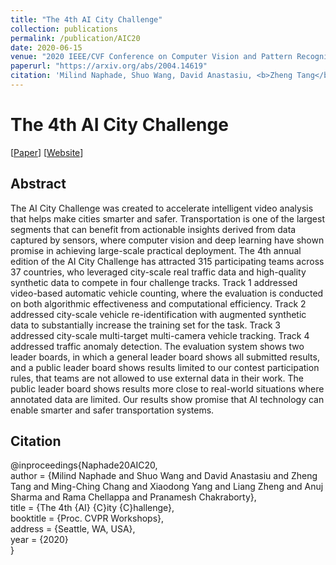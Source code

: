 ```yaml
---
title: "The 4th AI City Challenge"
collection: publications
permalink: /publication/AIC20
date: 2020-06-15
venue: "2020 IEEE/CVF Conference on Computer Vision and Pattern Recognition - 4th AI City Challenge Workshop"
paperurl: "https://arxiv.org/abs/2004.14619"
citation: 'Milind Naphade, Shuo Wang, David Anastasiu, <b>Zheng Tang</b>, Ming-Ching Chang, Xiaodong Yang, Liang Zheng, Anuj Sharma, Rama Chellappa and Pranamesh Chakraborty. "The 4th AI City Challenge". <i>Proceedings of 2020 IEEE/CVF Conference on Computer Vision and Pattern Recognition Workshops (CVPRW 2020)</i>. 2020.'
---
```

# The 4th AI City Challenge

[<a href="https://arxiv.org/abs/2004.14619">Paper</a>]
[<a href="https://www.aicitychallenge.org/">Website</a>]

## Abstract
The AI City Challenge was created to accelerate intelligent video analysis that helps make cities smarter and safer. Transportation is one of the largest segments that can benefit from actionable insights derived from data captured by sensors, where computer vision and deep learning have shown promise in achieving large-scale practical deployment. The 4th annual edition of the AI City Challenge has attracted 315 participating teams across 37 countries, who leveraged city-scale real traffic data and high-quality synthetic data to compete in four challenge tracks. Track 1 addressed video-based automatic vehicle counting, where the evaluation is conducted on both algorithmic effectiveness and computational efficiency. Track 2 addressed city-scale vehicle re-identification with augmented synthetic data to substantially increase the training set for the task. Track 3 addressed city-scale multi-target multi-camera vehicle tracking. Track 4 addressed traffic anomaly detection. The evaluation system shows two leader boards, in which a general leader board shows all submitted results, and a public leader board shows results limited to our contest participation rules, that teams are not allowed to use external data in their work. The public leader board shows results more close to real-world situations where annotated data are limited. Our results show promise that AI technology can enable smarter and safer transportation systems.

## Citation
@inproceedings{Naphade20AIC20,  
author = {Milind Naphade and Shuo Wang and David Anastasiu and Zheng Tang and Ming-Ching Chang and Xiaodong Yang and Liang Zheng and Anuj Sharma and Rama Chellappa and Pranamesh Chakraborty},  
title = {The 4th {AI} {C}ity {C}hallenge},  
booktitle = {Proc. CVPR Workshops},  
address = {Seattle, WA, USA},  
year = {2020}  
}
